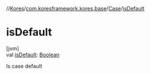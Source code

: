 //[Kores](../../../index.md)/[com.koresframework.kores.base](../index.md)/[Case](index.md)/[isDefault](is-default.md)

# isDefault

[jvm]\
val [isDefault](is-default.md): [Boolean](https://kotlinlang.org/api/latest/jvm/stdlib/kotlin/-boolean/index.html)

Is case default
